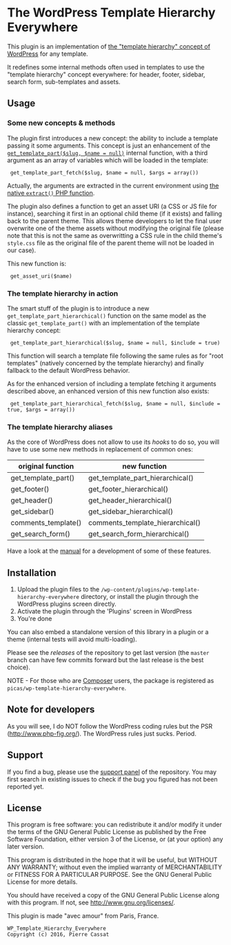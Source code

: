 The WordPress Template Hierarchy Everywhere
===========================================

This plugin is an implementation of [the "template hierarchy" concept of WordPress](https://developer.wordpress.org/themes/basics/template-hierarchy/) 
for any template.

It redefines some internal methods often used in templates to use the "template hierarchy" concept
everywhere: for header, footer, sidebar, search form, sub-templates and assets.


## Usage

### Some new concepts & methods

The plugin first introduces a new concept: the ability to include a template passing it some arguments.
This concept is just an enhancement of the [`get_template_part($slug, $name = null)`](https://developer.wordpress.org/reference/functions/get_template_part/) 
internal function, with a third argument as an array of variables which will be loaded in the template:

     get_template_part_fetch($slug, $name = null, $args = array())

Actually, the arguments are extracted in the current environment using [the native `extract()` PHP function](http://php.net/manual/function.extract.php).

The plugin also defines a function to get an asset URI (a CSS or JS file for instance), searching it first in
an optional child theme (if it exists) and falling back to the parent theme. This allows theme developers to
let the final user overwrite one of the theme assets without modifying the original file (please note that this
is not the same as overwritting a CSS rule in the child theme's `style.css` file as the original file of the
parent theme will not be loaded in our case).

This new function is:

     get_asset_uri($name)

### The template hierarchy in action

The smart stuff of the plugin is to introduce a new `get_template_part_hierarchical()` function on the same model
as the classic `get_template_part()` with an implementation of the template hierarchy concept:

     get_template_part_hierarchical($slug, $name = null, $include = true)

This function will search a template file following the same rules as for "root templates" (natively concerned by
the template hierarchy) and finally fallback to the default WordPress behavior.

As for the enhanced version of including a template fetching it arguments described above, an enhanced version of
this new function also exists:

     get_template_part_hierarchical_fetch($slug, $name = null, $include = true, $args = array())

### The template hierarchy aliases

As the core of WordPress does not allow to use its *hooks* to do so, you will have to use some new
methods in replacement of common ones:

| original function    | new function                     |
|----------------------|----------------------------------|
| get_template_part()  | get_template_part_hierarchical() |
| get_footer()         | get_footer_hierarchical()        |
| get_header()         | get_header_hierarchical()        |
| get_sidebar()        | get_sidebar_hierarchical()       |
| comments_template()  | comments_template_hierarchical() |
| get_search_form()    | get_search_form_hierarchical()   |

Have a look at the [manual](https://github.com/e-picas/wp-template-hierarchy-everywhere/blob/master/MANUAL.md) 
for a development of some of these features.

## Installation

1.  Upload the plugin files to the `/wp-content/plugins/wp-template-hierarchy-everywhere` directory,
    or install the plugin through the WordPress plugins screen directly.
1.  Activate the plugin through the 'Plugins' screen in WordPress
1.  You're done

You can also embed a standalone version of this library in a plugin or a theme (internal tests will avoid multi-loading).

Please see the *releases* of the repository to get last version (the `master` branch can have few commits forward but
the last release is the best choice).

NOTE - For those who are [Composer](http://getcomposer.org/) users, the package is registered
as `picas/wp-template-hierarchy-everywhere`.


## Note for developers

As you will see, I do NOT follow the WordPress coding rules but the PSR (<http://www.php-fig.org/>).
The WordPress rules just sucks.
Period.


## Support

If you find a bug, please use the [support panel](https://github.com/e-picas/wp-template-hierarchy-everywhere/issues) 
of the repository. You may first search in existing issues to check if the bug you figured has not been
reported yet.


## License

This program is free software: you can redistribute it and/or modify
it under the terms of the GNU General Public License as published by
the Free Software Foundation, either version 3 of the License, or
(at your option) any later version.

This program is distributed in the hope that it will be useful,
but WITHOUT ANY WARRANTY; without even the implied warranty of
MERCHANTABILITY or FITNESS FOR A PARTICULAR PURPOSE.  See the
GNU General Public License for more details.

You should have received a copy of the GNU General Public License
along with this program.  If not, see <http://www.gnu.org/licenses/>.

This plugin is made "avec amour" from Paris, France.

    WP_Template_Hierarchy_Everywhere
    Copyright (c) 2016, Pierre Cassat
